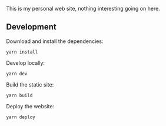 This is my personal web site, nothing interesting going on here.

Development
-----------

Download and install the dependencies:

```
yarn install
```

Develop locally:

```
yarn dev
```

Build the static site:

```
yarn build
```

Deploy the website:

```
yarn deploy
```
